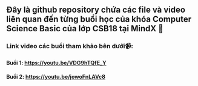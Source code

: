 ## Đây là github repository chứa các file và video liên quan đến từng buổi học của khóa Computer Science Basic của lớp CSB18 tại MindX 📖
### Link video các buổi tham khảo bên dưới📹:
#### Buổi 1: https://youtu.be/VDG9hTQfE_Y
#### Buổi 2: https://youtu.be/jowoFnLAVc8
